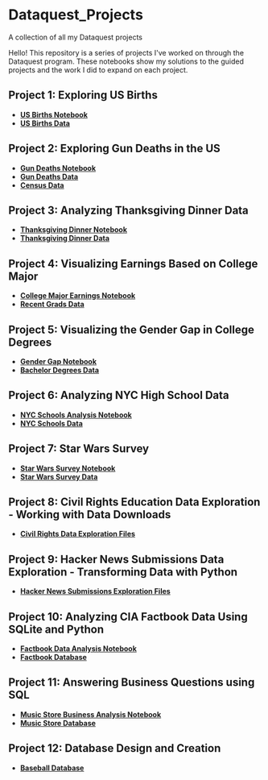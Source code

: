 # Dataquest_Projects
A collection of all my Dataquest projects

Hello! This repository is a series of projects I've worked on through the Dataquest program. These notebooks show my solutions to the guided projects and the work I did to expand on each project.

## Project 1: Exploring US Births
 - __[US Births Notebook](https://github.com/fcdiomede/Dataquest_Projects/blob/master/Project_1/US_Births_GP.ipynb)__
 - __[US Births Data](https://github.com/fcdiomede/Dataquest_Projects/blob/master/Project_1/US_births_1994-2003_CDC_NCHS.csv)__
 
 ## Project 2: Exploring Gun Deaths in the US
  - __[Gun Deaths Notebook](https://github.com/fcdiomede/Dataquest_Projects/blob/master/Project_2/Gun_Deaths_GP.ipynb)__
  - __[Gun Deaths Data](https://github.com/fcdiomede/Dataquest_Projects/blob/master/guns.csv)__
  - __[Census Data](https://github.com/fcdiomede/Dataquest_Projects/blob/master/Project_2/census.csv)__
  
  ## Project 3: Analyzing Thanksgiving Dinner Data
 - __[Thanksgiving Dinner Notebook](https://github.com/fcdiomede/Dataquest_Projects/blob/master/Project_3/Thanksgiving_Dinner_GP.ipynb)__
 - __[Thanksgiving Dinner Data](https://github.com/fcdiomede/Dataquest_Projects/blob/master/Project_3/thanksgiving.csv)__
 
 ## Project 4: Visualizing Earnings Based on College Major
 - __[College Major Earnings Notebook](https://github.com/fcdiomede/Dataquest_Projects/blob/master/Project_4/Earnings_CollegeMajors_GP.ipynb)__
 - __[Recent Grads Data](https://github.com/fcdiomede/Dataquest_Projects/blob/master/Project_4/recent-grads.csv)__
 
  ## Project 5: Visualizing the Gender Gap in College Degrees
 - __[Gender Gap Notebook](https://github.com/fcdiomede/Dataquest_Projects/blob/master/Project_5/Gender_Gap_GPP.ipynb)__
 - __[Bachelor Degrees Data](https://github.com/fcdiomede/Dataquest_Projects/blob/master/Project_5/percent-bachelors-degrees-women-usa.csv)__

  ## Project 6:  Analyzing NYC High School Data
 - __[NYC Schools Analysis Notebook](https://github.com/fcdiomede/Dataquest_Projects/blob/master/Project_6/Schools.ipynb)__
 - __[NYC Schools Data](https://github.com/fcdiomede/Dataquest_Projects/tree/master/Project_6/NYC_Schools_Data)__

 ## Project 7:  Star Wars Survey
 - __[Star Wars Survey Notebook](https://github.com/fcdiomede/Dataquest_Projects/blob/master/Project_7/Star_Wars_Survey_GP.ipynb)__
 - __[Star Wars Survey Data](https://github.com/fcdiomede/Dataquest_Projects/tree/master/Project_7/star_wars.csv)__
 
  ## Project 8:  Civil Rights Education Data Exploration - Working with Data Downloads
 - __[Civil Rights Data Exploration Files](https://github.com/fcdiomede/Dataquest_Projects/tree/master/Project_8/scripts)__
 
  ## Project 9:  Hacker News Submissions Data Exploration - Transforming Data with Python
 - __[Hacker News Submissions Exploration Files](https://github.com/fcdiomede/Dataquest_Projects/tree/master/Project_9)__
 
  ## Project 10:  Analyzing CIA Factbook Data Using SQLite and Python
 - __[Factbook Data Analysis Notebook](https://github.com/fcdiomede/Dataquest_Projects/blob/master/Project_10/Factbook_Data_GP.ipynb)__
 - __[Factbook Database](https://github.com/fcdiomede/Dataquest_Projects/tree/master/Project_10/factbook.db)__
 
  ## Project 11:  Answering Business Questions using SQL
 - __[Music Store Business Analysis Notebook](https://github.com/fcdiomede/Dataquest_Projects/blob/master/Project_11/Business_Questions_SQL_GP.ipynb)__
 - __[Music Store Database](https://github.com/fcdiomede/Dataquest_Projects/blob/master/Project_11/chinook.db)__
 
  ## Project 12:  Database Design and Creation
 - __[Baseball Database](https://github.com/fcdiomede/Dataquest_Projects/tree/master/Project_12)__
 
